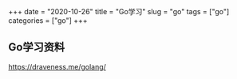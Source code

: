 +++ 
date = "2020-10-26"
title = "Go学习"
slug = "go" 
tags = ["go"]
categories = ["go"]
+++

## Go学习资料

https://draveness.me/golang/
